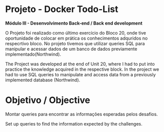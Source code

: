# Projeto - Docker Todo-List

**Módulo III - Desenvolvimento Back-end / Back end development**

O Projeto foi realizado como último exercício do Bloco 20, onde tive oportunidade de colocar em prática os conhecimentos adquridos no respecrtivo bloco. No projeto tivemos que utilizar queries SQL para manipular e acessar dados de um banco de dados previamente implementado(Northwind).

The Project was developed at the end of Unit 20, where I had to put into practice the knowledge acquired in the respective block. In the project we had to use SQL queries to manipulate and access data from a previously implemented database (Northwind).

# Objetivo / Objective

Montar queries para encontrar as informações esperadas pelos desafios.

Set up queries to find the information expected by the challenges.

<!-- Olá, Tryber!

Esse é apenas um arquivo inicial para o README do seu projeto.

É essencial que você preencha esse documento por conta própria, ok?

Não deixe de usar nossas dicas de escrita de README de projetos, e deixe sua criatividade brilhar!

⚠️ IMPORTANTE: você precisa deixar nítido:
- quais arquivos/pastas foram desenvolvidos por você; 
- quais arquivos/pastas foram desenvolvidos por outra pessoa estudante;
- quais arquivos/pastas foram desenvolvidos pela Trybe.

-->
